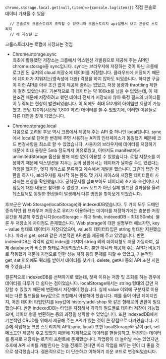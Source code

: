 `
chrome.storage.local.get(null,(item)=>{console.log(item)})
`
직접 콘솔로 데이터 가져올 수 있음

      // 콘솔로도 크롬스토리지 조작할 수 있으니까 크롬스토리지 api설명서 보고 콘솔로 스토리지
      // 에 저장된 값

크롬스토리지는 로컬에 저장되는 것임

* Chrome.storage.sync  
최초에 활용했던 저장소는 크롬에서 익스텐션 개발용으로 제공해 주는 API인 chrome.storage중 sync입니다. sync는 브라우저에 저장하는 것이 아닌 크롬에 로그인 된 유저의 cloud 저장소에 데이터를 저장합니다. 클라우드에 저장되기 때문에 데이터가 지워지는(영속성에 대한) 걱정을 하지 않아도 되었습니다. 하지만 구글이 이런 API를 아무 조건 없이 제공해 줄리는 없었고, 저장 용량과 throttling 제한이 걸려 있었습니다. 기본적으로 각 데이터는 약 100kb를 넘을 수 없었는데, 이 제한조건 때문에 저장하려고 했던 데이터 전체가 저장되지 않아 특정 필드의 데이터들이 누락되는 현상이 발견되었습니다. 이 외에도 최대 512개의 아이템만 저장이 가능했고, 분당 120회(시간당 1,800 회)만 데이터를 쓸 수 있었기에, 이러한 이유들로 다른 대안을 찾게 되었습니다.

* Chrome.storage.local  
다음으로 고려된 후보 역시 크롬에서 제공해 주는 API 중 하나인 local입니다. sync에서 local로 단어만 변경해 주면 사용하는 API의 인터페이스가 동일했기 때문에 코드 변경사항을 최소로 할 수 있었습니다. 사용자의 브라우저에 데이터를 저장하기 때문에 최대 용량은 5mb 정도까지 여유로웠고, 이마저도 manifest에서 unlimitedStorage 옵션을 통해 제한 없이 이용할 수 있었습니다. 로컬 저장소를 이용하기 때문에 익스텐션을 지우는 등의 상황에서는 데이터가 날아갈 수도 있겠다는 걱정을 했지만, 엣지 케이스로 분류하고 계속해서 개발을 했습니다. 그런데 탭간 전환을 하거나, 브라우저를 재시작 하는 등의 몇 가지 케이스에 저장된 데이터들이 사라지는 현상을 확인했습니다. 공식문서를 살펴보아도 데이터의 초기화 조건이나 시점등에 대한 내용은 찾아볼 수 없었고, dev 모드가 아닌 실제 빌드된 결과물을 올려 테스트해도 동일한 현상들이 발생해서 다른 방법을 찾아보게 되었습니다.  

후보군은 Web Storage(localStorage)와 indexedDB였습니다. 두 가지 모두 도메인 종속적인 웹 브라우저 저장소로 우리가 이용하려는 데이터를 저장하기에는 충분한 저장공간을 제공해 주었습니다(localStorage – 최대 5mb, indexedDB – 최대 50mb). 물론 두 저장소에 차이점도 존재했습니다. Web storage에 대한 설명부터 해보자면, key – value 형태로 데이터가 저장되었으며, value의 데이터타입은 string 형태만 지원했습니다. 따라서 get, set과 같은 기본적인 API만을 제공해 주고 있었습니다. 반면 indexedDB는 각각의 값이 index를 가지며 string 외의 데이터형도 저장 가능하여, 실제 database와 비슷한 형태로 저장되었습니다. 뿐만 아니라 제공해 주는 API가 비동기로 작동했기 때문에 지연으로 인한 성능 저하 등의 문제를 피할 수 있었고, 기본적인 get, set 이외에도 쿼리를 받아서 데이터를 찾거나, delete, getAll 등의 API 또한 지원해 주었습니다.

결론적으로 indexedDB를 선택하기로 했는데, 첫째 이유는 저장 및 조회를 하는 경우에 데이터를 다루기 더 쉽다는 점이었습니다. localStorage에서는 string 형태의 값만 저장할 수 있었기 때문에 변환해서 저장해야 했습니다. 실제 value 이외에 구분자로 이용되는 다른 필드들을 key값으로 조합해서 이용해야 했습니다. 예를 들어 어떤 페이지인지, 어떤 데이터 타입인지를 key값에 history:add-shop 와 같은 형태로의 변환이 필요했습니다.
반면 indexedDB는 타입을 지정해서 각각의 필드별로 데이터 저장이 가능했으며, 데이터 형을 변환하는 등의 과정을 생략할 수 있었습니다. 또한 indexedDB에서 기본적인 CRUD를 위해서 제공해 주는 API가 있는 것이 큰 장점으로 다가왔습니다. 기존에 작업해둔 크롬 스토리지의 API(sync, local) 또한 localStorage와 같이 get, set 메소드만 제공해 주고 있었기 때문에 자체적으로 데이터를 핸들링하고, 변경되는 데이터를 통째로 저장하는 로직이 프런트에 존재했습니다. 작업량이 더 늘어날 수는 있었지만, 추후에 API 서버를 개발한다는 것을 전제로 한다면 미리 작업을 해두는 편이 더 좋을 것으로 생각했습니다. 결론적으로는 더 단순하고 이해하기 쉬운 코드로 변경되었습니다.